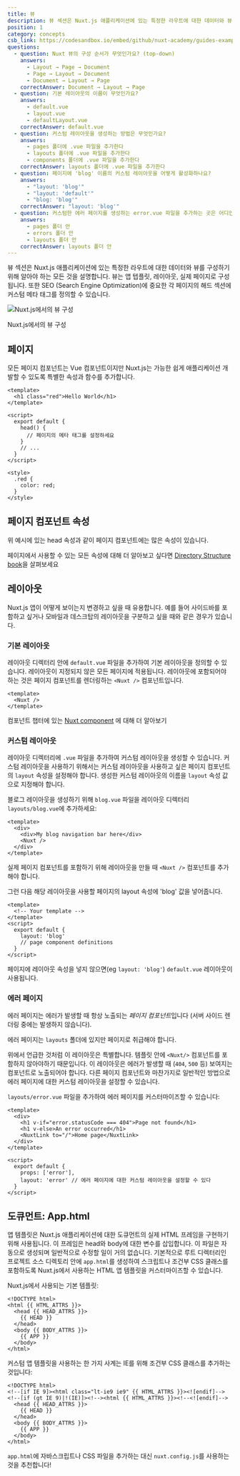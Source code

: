 ```yaml
---
title: 뷰
description: 뷰 섹션은 Nuxt.js 애플리케이션에 있는 특정한 라우트에 대한 데이터와 뷰를 구성하기 위해 알아야 하는 모든 것을 설명합니다. 뷰는 앱 텝플릿, 레이아웃, 실제 페이지로 구성됩니다.
position: 1
category: concepts
csb_link: https://codesandbox.io/embed/github/nuxt-academy/guides-examples/tree/master/02_concepts/01_views?fontsize=14&hidenavigation=1&theme=dark
questions:
  - question: Nuxt 뷰의 구성 순서가 무엇인가요? (top-down)
    answers:
      - Layout → Page → Document
      - Page → Layout → Document
      - Document → Layout → Page
    correctAnswer: Document → Layout → Page
  - question: 기본 레이아웃의 이름이 무엇인가요?
    answers:
      - default.vue
      - layout.vue
      - defaultLayout.vue
    correctAnswer: default.vue
  - question: 커스텀 레이아웃을 생성하는 방법은 무엇인가요?
    answers:
      - pages 폴더에 .vue 파일을 추가한다
      - layouts 폴더에 .vue 파일을 추가한다
      - components 폴더에 .vue 파일을 추가한다
    correctAnswer: layouts 폴더에 .vue 파일을 추가한다
  - question: 페이지에 'blog' 이름의 커스텀 레이아웃을 어떻게 활성화하나요?
    answers:
      - "layout: 'blog'"
      - "layout: 'default'"
      - "blog: 'blog'"
    correctAnswer: "layout: 'blog'"
  - question: 커스텀한 에러 페이지를 생성하는 error.vue 파일을 추가하는 곳은 어디인가요?
    answers:
      - pages 폴더 안
      - errors 폴더 안
      - layouts 폴더 안
    correctAnswer: layouts 폴더 안
---
```


뷰 섹션은 Nuxt.js 애플리케이션에 있는 특정한 라우트에 대한 데이터와 뷰를 구성하기 위해 알아야 하는 모든 것을 설명합니다. 뷰는 앱 텝플릿, 레이아웃, 실제 페이지로 구성됩니다. 또한 SEO (Search Engine Optimization)에 중요한 각 페이지의 해드 섹션에 커스텀 메타 태그를 정의할 수 있습니다.

![Nuxt.js에서의 뷰 구성](/docs/2.x/views.png)

Nuxt.js에서의 뷰 구성

## 페이지

모든 페이지 컴포넌트는 Vue 컴포넌트이지만 Nuxt.js는 가능한 쉽게 애플리케이션 개발할 수 있도록 특별한 속성과 함수를 추가합니다.

```html{}[pages/index.vue]
<template>
  <h1 class="red">Hello World</h1>
</template>

<script>
  export default {
    head() {
      // 페이지의 메타 태그를 설정하세요
    }
    // ...
  }
</script>

<style>
  .red {
    color: red;
  }
</style>
```

## 페이지 컴포넌트 속성

위 예시에 있는 head 속성과 같이 페이지 컴포넌트에는 많은 속성이 있습니다.

<base-alert type="next">

페이지에서 사용할 수 있는 모든 속성에 대해 더 알아보고 싶다면 [Directory Structure book](/docs/2.x/directory-structure/nuxt)을 살펴보세요

</base-alert>

## 레이아웃

Nuxt.js 앱이 어떻게 보이는지 변경하고 싶을 때 유용합니다. 예를 들어 사이드바를 포함하고 싶거나 모바일과 데스크탑의 레이아웃을 구분하고 싶을 때와 같은 경우가 있습니다.

### 기본 레이아웃

레이아웃 디렉터리 안에 `default.vue` 파일을 추가하여 기본 레이아웃을 정의할 수 있습니다. 레이아웃이 지정되지 않은 모든 페이지에 적용됩니다. 레이아웃에 포함되어야 하는 것은 페이지 컴포넌트를 렌더링하는 `<Nuxt />` 컴포넌트입니다.

```html{}[layouts/default.vue]
<template>
  <Nuxt />
</template>
```

<base-alert type="next">

컴포넌트 챕터에 있는 [Nuxt component](/docs/2.x/features/nuxt-components) 에 대해 더 알아보기

</base-alert>

### 커스텀 레이아웃

레이아웃 디렉터리에 `.vue` 파일을 추가하여 커스텀 레이아웃을 생성할 수 있습니다. 커스텀 레이아웃을 사용하기 위해서는 커스텀 레이아웃을 사용하고 싶은 페이지 컴포넌트의 `layout` 속성을 설정해야 합니다. 생성한 커스텀 레이아웃의 이름을 `layout` 속성 값으로 지정해야 합니다.

블로그 레이아웃을 생성하기 위해 `blog.vue` 파일을 레이아웃 디렉터리 `layouts/blog.vue`에 추가하세요:

```html{}[layouts/blog.vue]
<template>
  <div>
    <div>My blog navigation bar here</div>
    <Nuxt />
  </div>
</template>
```

<base-alert>

실제 페이지 컴포넌트를 포함하기 위해 레이아웃을 만들 때 `<Nuxt />` 컴포넌트를 추가해야 합니다.

</base-alert>

그런 다음 해당 레이아웃을 사용할 페이지의 layout 속성에 'blog' 값을 넣어줍니다.

```html{}[pages/posts.vue]
<template>
  <!-- Your template -->
</template>
<script>
  export default {
    layout: 'blog'
    // page component definitions
  }
</script>
```

<base-alert type="info">

페이지에 레이아웃 속성을 넣지 않으면(eg `layout: 'blog'`) `default.vue` 레이아웃이 사용됩니다.

</base-alert>

<app-modal>
  <code-sandbox  :src="csb_link"></code-sandbox>
</app-modal>

### 에러 페이지

에러 페이지는 에러가 발생할 때 항상 노출되는 *페이지 컴포넌트*입니다 (서버 사이드 렌더링 중에는 발생하지 않습니다).

<base-alert>

에러 페이지는 `layouts` 폴더에 있지만 페이지로 취급해야 합니다.

</base-alert>

위에서 언급한 것처럼 이 레이아웃은 특별합니다. 템플릿 안에 `<Nuxt/>` 컴포넌트를 포함하지 않아야하기 때문입니다. 이 레이아웃은 에러가 발생할 때 (`404`, `500` 등) 보여지는 컴포넌트로 노출되어야 합니다. 다른 페이지 컴포넌트와 마찬가지로 일반적인 방법으로 에러 페이지에 대한 커스텀 레이아웃을 설정할 수 있습니다.

`layouts/error.vue` 파일을 추가하여 에러 페이지를 커스터마이즈할 수 있습니다:

```html{}[layouts/error.vue]
<template>
  <div>
    <h1 v-if="error.statusCode === 404">Page not found</h1>
    <h1 v-else>An error occurred</h1>
    <NuxtLink to="/">Home page</NuxtLink>
  </div>
</template>

<script>
  export default {
    props: ['error'],
    layout: 'error' // 에러 페이지에 대한 커스텀 레이아웃을 설정할 수 있다
  }
</script>
```

## 도큐먼트: App.html

앱 템플릿은 Nuxt.js 애플리케이션에 대한 도큐먼트의 실제 HTML 프레임을 구현하기 위해 사용됩니다. 이 프레임은 head와 body에 대한 변수를 삽입합니다. 이 파일은 자동으로 생성되며 일반적으로 수정할 일이 거의 없습니다. 기본적으로 루트 디렉터리인 프로젝트 소스 디렉토리 안에 `app.html`를 생성하여 스크립트나 조건부 CSS 클래스를 포함하도록 Nuxt.js에서 사용하는 HTML 앱 템플릿을 커스터마이즈할 수 있습니다.

Nuxt.js에서 사용되는 기본 템플릿:

```html{}[app.html]
<!DOCTYPE html>
<html {{ HTML_ATTRS }}>
  <head {{ HEAD_ATTRS }}>
    {{ HEAD }}
  </head>
  <body {{ BODY_ATTRS }}>
    {{ APP }}
  </body>
</html>
```

커스텀 앱 템플릿을 사용하는 한 가지 사계는 IE를 위해 조건부 CSS 클래스를 추가하는 것입니다:

```html{}[app.html]
<!DOCTYPE html>
<!--[if IE 9]><html class="lt-ie9 ie9" {{ HTML_ATTRS }}><![endif]-->
<!--[if (gt IE 9)|!(IE)]><!--><html {{ HTML_ATTRS }}><!--<![endif]-->
  <head {{ HEAD_ATTRS }}>
    {{ HEAD }}
  </head>
  <body {{ BODY_ATTRS }}>
    {{ APP }}
  </body>
</html>
```

<base-alert type="info">

`app.html`에 자바스크립트나 CSS 파일을 추가하는 대신 `nuxt.config.js`를 사용하는 것을 추천합니다!

</base-alert>

<quiz :questions="questions"></quiz>
